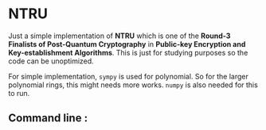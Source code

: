 # NTRU
Just a simple implementation of **NTRU** which is one of the **Round-3 Finalists of Post-Quantum Cryptography** in **Public-key Encryption and Key-establishment Algorithms**. This is just for studying purposes so the code can be unoptimized.

For simple implementation, `sympy` is used for polynomial. So for the larger polynomial rings, this might needs more works. `numpy` is also needed for this to run.

Command line :
- 
